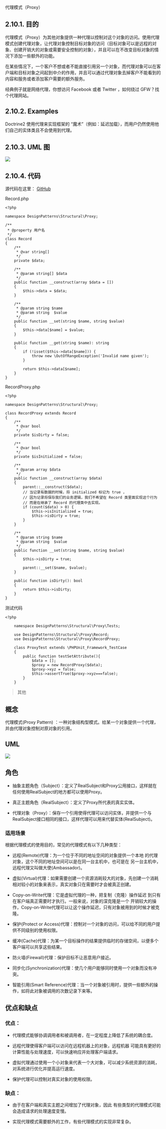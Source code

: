 代理模式（Proxy）

## 2.10.1. 目的
代理模式（Proxy）为其他对象提供一种代理以控制对这个对象的访问。使用代理模式创建代理对象，让代理对象控制目标对象的访问（目标对象可以是远程的对象、创建开销大的对象或需要安全控制的对象），并且可以在不改变目标对象的情况下添加一些额外的功能。

在某些情况下，一个客户不想或者不能直接引用另一个对象，而代理对象可以在客户端和目标对象之间起到中介的作用，并且可以通过代理对象去掉客户不能看到的内容和服务或者添加客户需要的额外服务。

经典例子就是网络代理，你想访问 Facebook 或者 Twitter ，如何绕过 GFW？找个代理网站。

## 2.10.2. Examples
Doctrine2 使用代理来实现框架的 “魔术”（例如：延迟加载），而用户仍然使用他们自己的实体类且不会使用到代理。

## 2.10.3. UML 图
![](/000-imgs/c9IjRLIGzP.png)

## 2.10.4. 代码
源代码在这里： [GitHub](https://github.com/domnikl/DesignPatternsPHP/tree/master/Structural/Proxy)

Record.php
```
<?php

namespace DesignPatterns\Structural\Proxy;

/**
 * @property 用户名
 */
class Record
{
    /**
     * @var string[]
     */
    private $data;

    /**
     * @param string[] $data
     */
    public function __construct(array $data = [])
    {
        $this->data = $data;
    }

    /**
     * @param string $name
     * @param string  $value
     */
    public function __set(string $name, string $value)
    {
        $this->data[$name] = $value;
    }

    public function __get(string $name): string
    {
        if (!isset($this->data[$name])) {
            throw new \OutOfRangeException('Invalid name given');
        }

        return $this->data[$name];
    }
}
```

RecordProxy.php
```
<?php

namespace DesignPatterns\Structural\Proxy;

class RecordProxy extends Record
{
    /**
     * @var bool
     */
    private $isDirty = false;

    /**
     * @var bool
     */
    private $isInitialized = false;

    /**
     * @param array $data
     */
    public function __construct(array $data)
    {
        parent::__construct($data);
        // 当记录有数据的时候，将 initialized 标记为 true ，
        // 因为记录将保存我们的业务逻辑，我们不希望在 Record 类里面实现这个行为
        // 而是在继承了 Record 的代理类中去实现。
        if (count($data) > 0) {
            $this->isInitialized = true;
            $this->isDirty = true;
        }
    }

    /**
     * @param string $name
     * @param string  $value
     */
    public function __set(string $name, string $value)
    {
        $this->isDirty = true;

        parent::__set($name, $value);
    }

    public function isDirty(): bool
    {
        return $this->isDirty;
    }
}
```

测试代码
```
<?php

    namespace DesignPatterns\Structural\Proxy\Tests;

    use DesignPatterns\Structural\Proxy\Record;
    use DesignPatterns\Structural\Proxy\RecordProxy;

    class ProxyTest extends \PHPUnit_Framework_TestCase
    {
        public function testSetAttribute(){
            $data = [];
            $proxy = new RecordProxy($data);
            $proxy->xyz = false;
            $this->assertTrue($proxy->xyz===false);
        }
    }
```    

>其他

## 概念
代理模式(Proxy Pattern) ：一种对象结构型模式。给某一个对象提供一个代理，并由代理对象控制对原对象的引用。

## UML
![](/000-imgs/4287163633-583271c11ad4c_articlex.png)

## 角色
- 抽象主题角色（Subject）：定义了RealSubject和Proxy公用接口，这样就在任何使用RealSubject的地方都可以使用Proxy。

- 真正主题角色（RealSubject）：定义了Proxy所代表的真实实体。

- 代理对象（Proxy）：保存一个引用使得代理可以访问实体，并提供一个与RealSubject接口相同的接口，这样代理可以用来代替实体(RealSubject)。

### 适用场景
根据代理模式的使用目的，常见的代理模式有以下几种类型：

- 远程(Remote)代理：为一个位于不同的地址空间的对象提供一个本地 的代理对象，这个不同的地址空间可以是在同一台主机中，也可是在 另一台主机中，远程代理又叫做大使(Ambassador)。

- 虚拟(Virtual)代理：如果需要创建一个资源消耗较大的对象，先创建一个消耗相对较小的对象来表示，真实对象只在需要时才会被真正创建。

- Copy-on-Write代理：它是虚拟代理的一种，把复制（克隆）操作延迟 到只有在客户端真正需要时才执行。一般来说，对象的深克隆是一个 开销较大的操作，Copy-on-Write代理可以让这个操作延迟，只有对象被用到的时候才被克隆。

- 保护(Protect or Access)代理：控制对一个对象的访问，可以给不同的用户提供不同级别的使用权限。

- 缓冲(Cache)代理：为某一个目标操作的结果提供临时的存储空间，以便多个客户端可以共享这些结果。

- 防火墙(Firewall)代理：保护目标不让恶意用户接近。

- 同步化(Synchronization)代理：使几个用户能够同时使用一个对象而没有冲突。

- 智能引用(Smart Reference)代理：当一个对象被引用时，提供一些额外的操作，如将此对象被调用的次数记录下来等。

## 优点和缺点
### 优点：
- 代理模式能够协调调用者和被调用者，在一定程度上降低了系统的耦合度。

- 远程代理使得客户端可以访问在远程机器上的对象，远程机器 可能具有更好的计算性能与处理速度，可以快速响应并处理客户端请求。

- 虚拟代理通过使用一个小对象来代表一个大对象，可以减少系统资源的消耗，对系统进行优化并提高运行速度。

- 保护代理可以控制对真实对象的使用权限。

### 缺点：
- 由于在客户端和真实主题之间增加了代理对象，因此 有些类型的代理模式可能会造成请求的处理速度变慢。

- 实现代理模式需要额外的工作，有些代理模式的实现非常复杂。
